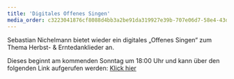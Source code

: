 ```yaml
---
title: 'Digitales Offenes Singen'
media_order: c3223041876cf8088d4bb3a2be91da319927e39b-707e06d7-58e4-43de-a037-d40da6491c38.jpeg
---
```


Sebastian Nichelmann bietet wieder ein digitales „Offenes Singen“ zum Thema Herbst- & Erntedanklieder an. 

Dieses beginnt am kommenden Sonntag um 18:00 Uhr und kann über den folgenden Link aufgerufen werden: [Klick hier](https://www.youtube.com/watch?v=wvbYJfTKIOw&ab_channel=SebastianNichelmann)